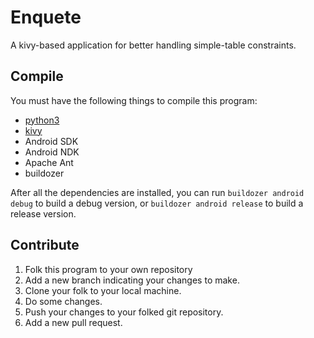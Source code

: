 Enquete
=======
A kivy-based application for better
handling simple-table constraints.

Compile
-------
You must have the following things to compile this program:
- [python3](www.python.org)
- [kivy](github.com/kivy/kivy)
- Android SDK
- Android NDK
- Apache Ant
- buildozer

After all the dependencies are installed,
you can run `buildozer android debug` to build a
debug version, or `buildozer android release` to
build a release version.

Contribute
----------
1. Folk this program to your own repository
2. Add a new branch indicating your changes to make.
3. Clone your folk to your local machine.
4. Do some changes.
5. Push your changes to your folked git repository.
6. Add a new pull request.
